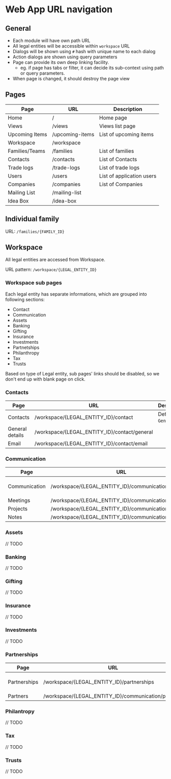 # Web App URL navigation

## General
- Each module will have own path URL
- All legal entities will be accessible within `workspace` URL
- Dialogs will be shown using `#` hash with unique name to each dialog
- Action dialogs are shown using query parameters
- Page can provide its own deep linking facility.
  - eg. if page has tabs or filter, it can decide its sub-context using path or query parameters.
- When page is changed, it should destroy the page view

## Pages

| Page | URL | Description |
| --- | --- | --- |
| Home | / | Home page |
| Views | /views | Views list page |
| Upcoming Items | /upcoming-items | List of upcoming items |
| Workspace | /workspace | |
| Families/Teams | /families | List of families |
| Contacts | /contacts | List of Contacts |
| Trade logs | /trade-logs | List of trade logs |
| Users | /users | List of application users |
| Companies | /companies | List of Companies |
| Mailing List | /mailing-list | |
| Idea Box | /idea-box | |


## Individual family

URL: `/families/{FAMILY_ID}`

## Workspace
All legal entities are accessed from Workspace.

URL pattern: `/workspace/{LEGAL_ENTITY_ID}`

### Workspace sub pages
Each legal entity has separate informations, which are grouped into following sections:

- Contact
- Communication
- Assets
- Banking
- Gifting
- Insurance
- Investments
- Partnetships
- Philanthropy
- Tax
- Trusts

Based on type of Legal entity, sub pages' links should be disabled, so we don't end up with blank page on click.

### Contacts

| Page | URL | Description |
| --- | --- | --- |
| Contacts | /workspace/{LEGAL_ENTITY_ID}/contact | Defaults to `General` tab |
| General details | /workspace/{LEGAL_ENTITY_ID}/contact/general | |
| Email | /workspace/{LEGAL_ENTITY_ID}/contact/email | |


### Communication

| Page | URL | Description |
| --- | --- | --- |
| Communication | /workspace/{LEGAL_ENTITY_ID}/communication | Defaults to `Meetings` tab |
| Meetings | /workspace/{LEGAL_ENTITY_ID}/communication/meetings |  |
| Projects | /workspace/{LEGAL_ENTITY_ID}/communication/projects |  |
| Notes | /workspace/{LEGAL_ENTITY_ID}/communication/notes |  |

### Assets

// TODO

### Banking
// TODO

### Gifting
// TODO

### Insurance
// TODO

### Investments
// TODO

### Partnerships

| Page | URL | Description |
| --- | --- | --- |
| Partnerships | /workspace/{LEGAL_ENTITY_ID}/partnerships | Defaults to `Partners` tab |
| Partners | /workspace/{LEGAL_ENTITY_ID}/communication/partners |  |


### Philantropy
// TODO

### Tax
// TODO

### Trusts
// TODO
